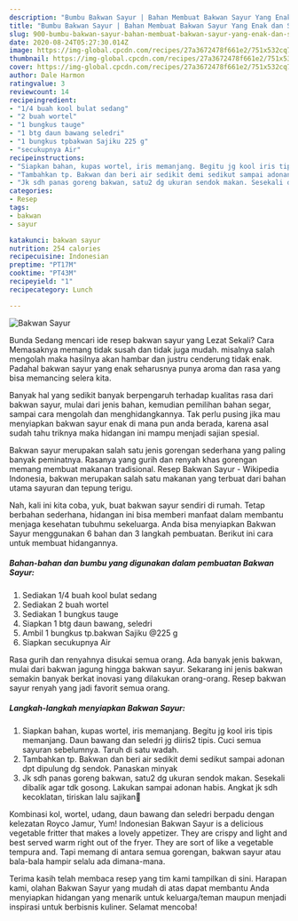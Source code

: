 ```yaml
---
description: "Bumbu Bakwan Sayur | Bahan Membuat Bakwan Sayur Yang Enak dan Simpel"
title: "Bumbu Bakwan Sayur | Bahan Membuat Bakwan Sayur Yang Enak dan Simpel"
slug: 900-bumbu-bakwan-sayur-bahan-membuat-bakwan-sayur-yang-enak-dan-simpel
date: 2020-08-24T05:27:30.014Z
image: https://img-global.cpcdn.com/recipes/27a3672478f661e2/751x532cq70/bakwan-sayur-foto-resep-utama.jpg
thumbnail: https://img-global.cpcdn.com/recipes/27a3672478f661e2/751x532cq70/bakwan-sayur-foto-resep-utama.jpg
cover: https://img-global.cpcdn.com/recipes/27a3672478f661e2/751x532cq70/bakwan-sayur-foto-resep-utama.jpg
author: Dale Harmon
ratingvalue: 3
reviewcount: 14
recipeingredient:
- "1/4 buah kool bulat sedang"
- "2 buah wortel"
- "1 bungkus tauge"
- "1 btg daun bawang seledri"
- "1 bungkus tpbakwan Sajiku 225 g"
- "secukupnya Air"
recipeinstructions:
- "Siapkan bahan, kupas wortel, iris memanjang. Begitu jg kool iris tipis memanjang. Daun bawang dan seledri jg diiris2 tipis. Cuci semua sayuran sebelumnya. Taruh di satu wadah."
- "Tambahkan tp. Bakwan dan beri air sedikit demi sedikut sampai adonan dpt dipulung dg sendok. Panaskan minyak"
- "Jk sdh panas goreng bakwan, satu2 dg ukuran sendok makan. Sesekali dibalik agar tdk gosong. Lakukan sampai adonan habis. Angkat jk sdh kecoklatan, tiriskan lalu sajikan🙏"
categories:
- Resep
tags:
- bakwan
- sayur

katakunci: bakwan sayur 
nutrition: 254 calories
recipecuisine: Indonesian
preptime: "PT17M"
cooktime: "PT43M"
recipeyield: "1"
recipecategory: Lunch

---
```



![Bakwan Sayur](https://img-global.cpcdn.com/recipes/27a3672478f661e2/751x532cq70/bakwan-sayur-foto-resep-utama.jpg)

Bunda Sedang mencari ide resep bakwan sayur yang Lezat Sekali? Cara Memasaknya memang tidak susah dan tidak juga mudah. misalnya salah mengolah maka hasilnya akan hambar dan justru cenderung tidak enak. Padahal bakwan sayur yang enak seharusnya punya aroma dan rasa yang bisa memancing selera kita.

Banyak hal yang sedikit banyak berpengaruh terhadap kualitas rasa dari bakwan sayur, mulai dari jenis bahan, kemudian pemilihan bahan segar, sampai cara mengolah dan menghidangkannya. Tak perlu pusing jika mau menyiapkan bakwan sayur enak di mana pun anda berada, karena asal sudah tahu triknya maka hidangan ini mampu menjadi sajian spesial.

Bakwan sayur merupakan salah satu jenis gorengan sederhana yang paling banyak peminatnya. Rasanya yang gurih dan renyah khas gorengan memang membuat makanan tradisional. Resep Bakwan Sayur - Wikipedia Indonesia, bakwan merupakan salah satu makanan yang terbuat dari bahan utama sayuran dan tepung terigu.


Nah, kali ini kita coba, yuk, buat bakwan sayur sendiri di rumah. Tetap berbahan sederhana, hidangan ini bisa memberi manfaat dalam membantu menjaga kesehatan tubuhmu sekeluarga. Anda bisa menyiapkan Bakwan Sayur menggunakan 6 bahan dan 3 langkah pembuatan. Berikut ini cara untuk membuat hidangannya.

<!--inarticleads1-->

##### Bahan-bahan dan bumbu yang digunakan dalam pembuatan Bakwan Sayur:

1. Sediakan 1/4 buah kool bulat sedang
1. Sediakan 2 buah wortel
1. Sediakan 1 bungkus tauge
1. Siapkan 1 btg daun bawang, seledri
1. Ambil 1 bungkus tp.bakwan Sajiku @225 g
1. Siapkan secukupnya Air


Rasa gurih dan renyahnya disukai semua orang. Ada banyak jenis bakwan, mulai dari bakwan jagung hingga bakwan sayur. Sekarang ini jenis bakwan semakin banyak berkat inovasi yang dilakukan orang-orang. Resep bakwan sayur renyah yang jadi favorit semua orang. 

<!--inarticleads2-->

##### Langkah-langkah menyiapkan Bakwan Sayur:

1. Siapkan bahan, kupas wortel, iris memanjang. Begitu jg kool iris tipis memanjang. Daun bawang dan seledri jg diiris2 tipis. Cuci semua sayuran sebelumnya. Taruh di satu wadah.
1. Tambahkan tp. Bakwan dan beri air sedikit demi sedikut sampai adonan dpt dipulung dg sendok. Panaskan minyak
1. Jk sdh panas goreng bakwan, satu2 dg ukuran sendok makan. Sesekali dibalik agar tdk gosong. Lakukan sampai adonan habis. Angkat jk sdh kecoklatan, tiriskan lalu sajikan🙏


Kombinasi kol, wortel, udang, daun bawang dan seledri berpadu dengan kelezatan Royco Jamur, Yum! Indonesian Bakwan Sayur is a delicious vegetable fritter that makes a lovely appetizer. They are crispy and light and best served warm right out of the fryer. They are sort of like a vegetable tempura and. Tapi memang di antara semua gorengan, bakwan sayur atau bala-bala hampir selalu ada dimana-mana. 

Terima kasih telah membaca resep yang tim kami tampilkan di sini. Harapan kami, olahan Bakwan Sayur yang mudah di atas dapat membantu Anda menyiapkan hidangan yang menarik untuk keluarga/teman maupun menjadi inspirasi untuk berbisnis kuliner. Selamat mencoba!
